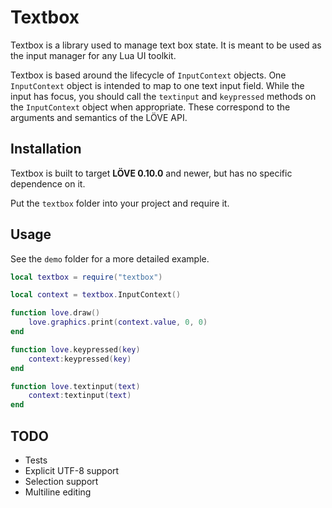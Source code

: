 # Textbox
Textbox is a library used to manage text box state. It is meant to be used as the input manager for any Lua UI toolkit.

Textbox is based around the lifecycle of `InputContext` objects. One `InputContext` object is intended to map to one text input field. While the input has focus, you should call the `textinput` and `keypressed` methods on the `InputContext` object when appropriate. These correspond to the arguments and semantics of the LÖVE API.

## Installation
Textbox is built to target **LÖVE 0.10.0** and newer, but has no specific dependence on it.

Put the `textbox` folder into your project and require it.

## Usage
See the `demo` folder for a more detailed example.

```lua
local textbox = require("textbox")

local context = textbox.InputContext()

function love.draw()
	love.graphics.print(context.value, 0, 0)
end

function love.keypressed(key)
	context:keypressed(key)
end

function love.textinput(text)
	context:textinput(text)
end
```

## TODO
- Tests
- Explicit UTF-8 support
- Selection support
- Multiline editing